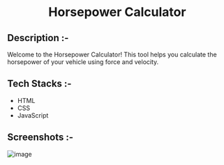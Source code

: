 # <p align="center">Horsepower Calculator</p>

## Description :-

Welcome to the Horsepower Calculator! This tool helps you calculate the horsepower of your vehicle using force and velocity.

## Tech Stacks :-

- HTML
- CSS
- JavaScript

## Screenshots :-

![image](https://github.com/Rakesh9100/CalcDiverse/assets/137085798/2c8ec34d-c1d3-4891-965e-e0172f392759)
